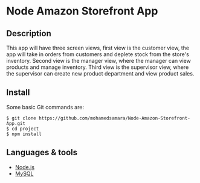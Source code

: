 # Node Amazon Storefront App

## Description

This app will have three screen views, first view is the customer view, the app will take in orders from customers and deplete stock from the store's inventory. Second view is the manager view, where the manager can view products and manage inventory. Third view is the supervisor view, where the supervisor can create new product department and view product sales.

## Install

Some basic Git commands are:

```
$ git clone https://github.com/mohamedsamara/Node-Amazon-Storefront-App.git
$ cd project
$ npm install

```

## Languages & tools

- [Node.js](https://nodejs.org/en/)
- [MySQL](https://www.mysql.com/)
